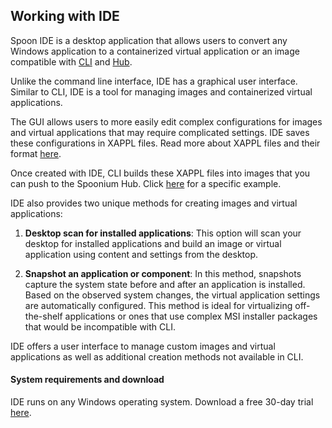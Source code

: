 ## Working with IDE

Spoon IDE is a desktop application that allows users to convert any Windows application to a containerized virtual application or an image compatible with [CLI](/docs/reference/command+line) and [Hub](/docs/hub).

Unlike the command line interface, IDE has a graphical user interface. Similar to CLI, IDE is a tool for managing images and containerized virtual applications.

The GUI allows users to more easily edit complex configurations for images and virtual applications that may require complicated settings. IDE saves these configurations in XAPPL files. Read more about XAPPL files and their format [here](/docs/reference/xappl).

Once created with IDE, CLI builds these XAPPL files into images that you can push to the Spoonium Hub. Click [here](/docs/build#working+with+images) for a specific example.

IDE also provides two unique methods for creating images and virtual applications:

1. **Desktop scan for installed applications**: This option will scan your desktop for installed applications and build an image or virtual application using content and settings from the desktop.

2. **Snapshot an application or component**: In this method, snapshots capture the system state before and after an application is installed. Based on the observed system changes, the virtual application settings are automatically configured. This method is ideal for virtualizing off-the-shelf applications or ones that use complex MSI installer packages that would be incompatible with CLI.

IDE offers a user interface to manage custom images and virtual applications as well as additional creation methods not available in CLI.

#### System requirements and download

IDE runs on any Windows operating system. Download a free 30-day trial [here](http://spoon.net/studio).
